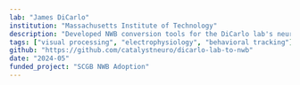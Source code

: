 ```yaml
---
lab: "James DiCarlo"
institution: "Massachusetts Institute of Technology"
description: "Developed NWB conversion tools for the DiCarlo lab's neuroscience datasets. The conversion pipeline processes data from Macaca mulatta (rhesus macaques), including Utah array recordings acquired using the Intan data acquisition system, behavioral data encoded in the MWorks format, and visual stimuli presented as images or video. Additionally, the pipeline incorporates an optimized spike-threshold crossing algorithm and tools for calculating peristimulus time histograms (PSTH)."
tags: ["visual processing", "electrophysiology", "behavioral tracking"]
github: "https://github.com/catalystneuro/dicarlo-lab-to-nwb"
date: "2024-05"
funded_project: "SCGB NWB Adoption"
---
```


